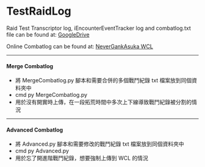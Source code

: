 # TestRaidLog

Raid Test Transcriptor log, iEncounterEventTracker log and combatlog.txt file can be found at: [GoogleDrive](https://drive.google.com/drive/folders/0Byr1HxG__diSeDVaXzQxYkRrRnM?resourcekey=0-CFGISPspVp1tcyrPExdR3g&usp=sharing)

Online Combatlog can be found at: [NeverGankAsuka WCL](https://www.warcraftlogs.com/guilds/12968/)

---

#### Merge Combatlog
* 將 MergeCombatlog.py 腳本和需要合併的多個戰鬥紀錄 txt 檔案放到同個資料夾中
* cmd py MergeCombatlog.py 
* 用於沒有開實時上傳，在一段拓荒時間中多次上下線導致戰鬥紀錄被分割的情況

---

#### Advanced Combatlog
* 將 Advanced.py 腳本和需要修改的戰鬥紀錄 txt 檔案放到同個資料夾中
* cmd py Advanced.py
* 用於忘了開進階戰鬥紀錄，想要強制上傳到 WCL 的情況

